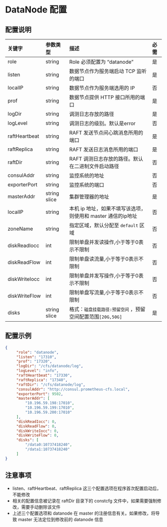 # DataNode 配置
## 配置说明

| 关键字        | 参数类型     | 描述                                   | 必需   |
|:--------------|:-------------|:---------------------------------------|:-------|
| role          | string       | Role 必须配置为 “datanode”                   | 是   |
| listen        | string       | 数据节点作为服务端启动 TCP 监听的端口                   | 是   |
| localIP       | string       | 数据节点作为服务端选用的 IP                        | 否   |
| prof          | string       | 数据节点提供 HTTP 接口所用的端口                     | 是   |
| logDir        | string       | 调测日志存放的路径                             | 是   |
| logLevel      | string       | 调测日志的级别。默认是error                      | 否   |
| raftHeartbeat | string       | RAFT 发送节点间心跳消息所用的端口                    | 是   |
| raftReplica   | string       | RAFT 发送日志消息所用的端口                       | 是   |
| raftDir       | string       | RAFT 调测日志存放的路径。默认在二进制文件启动路径            | 否   |
| consulAddr    | string       | 监控系统的地址                               | 否   |
| exporterPort  | string       | 监控系统的端口                               | 否   |
| masterAddr    | string slice | 集群管理器的地址                              | 是   |
| localIP       | string       | 本机 ip 地址，如果不填写该选项，则使用和 master 通信的ip地址     | 否   |
| zoneName      | string       | 指定区域，默认分配至 `default` 区域                 | 否   |
| diskReadIocc  | int          | 限制单盘并发读操作,小于等于0表示不限制            | 否   |
| diskReadFlow  | int          | 限制单盘读流量,小于等于0表示不限制                | 否   |
| diskWriteIocc | int          | 限制单盘并发写操作,小于等于0表示不限制            | 否   |
| diskWriteFlow | int          | 限制单盘写流量,小于等于0表示不限制                | 否   |
| disks         | string slice | 格式：`磁盘挂载路径:预留空间` ，预留空间配置范围`[20G,50G]` | 是   |

## 配置示例

``` json
{
     "role": "datanode",
     "listen": "17310",
     "prof": "17320",
     "logDir": "/cfs/datanode/log",
     "logLevel": "info",
     "raftHeartbeat": "17330",
     "raftReplica": "17340",
     "raftDir": "/cfs/datanode/log",
     "consulAddr": "http://consul.prometheus-cfs.local",
     "exporterPort": 9502,
     "masterAddr": [
         "10.196.59.198:17010",
         "10.196.59.199:17010",
         "10.196.59.200:17010"
     ],
     "diskReadIocc": 0,
     "diskReadFlow": 0,
     "diskWriteIocc": 0,
     "diskWriteFlow": 0,
     "disks": [
         "/data0:10737418240",
         "/data1:10737418240"
     ]
}
```

## 注意事项

-   listen、raftHeartbeat、raftReplica 这三个配置选项在程序首次配置启动后，不能修改
-   相关的配置信息被记录在 raftDir 目录下的 constcfg 文件中，如果需要强制修改，需要手动删除该文件
-   上述三个配置选项和 datanode 在 master 的注册信息有关。如果修改，将导致 master 无法定位到修改前的 datanode 信息
